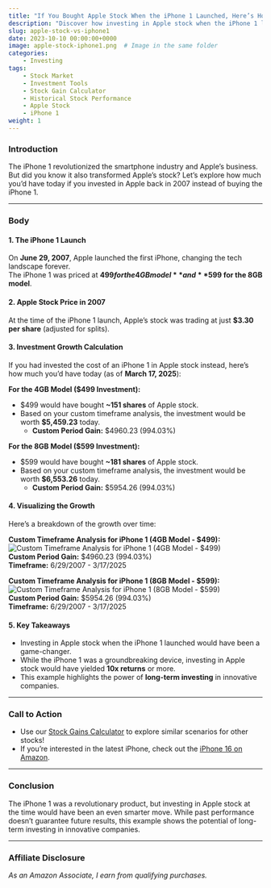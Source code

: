 ```yaml
---
title: "If You Bought Apple Stock When the iPhone 1 Launched, Here’s How Much You’d Have Today"
description: "Discover how investing in Apple stock when the iPhone 1 launched would have made you richer. Use our Stock Gain Calculator to analyze historical stock performance and make smarter investment decisions."
slug: apple-stock-vs-iphone1
date: 2023-10-10 00:00:00+0000
image: apple-stock-iphone1.png  # Image in the same folder
categories:
    - Investing
tags:
    - Stock Market
    - Investment Tools
    - Stock Gain Calculator
    - Historical Stock Performance
    - Apple Stock
    - iPhone 1
weight: 1
---
```


### **Introduction**  
The iPhone 1 revolutionized the smartphone industry and Apple’s business. But did you know it also transformed Apple’s stock? Let’s explore how much you’d have today if you invested in Apple back in 2007 instead of buying the iPhone 1.

---

### **Body**

#### **1. The iPhone 1 Launch**  
On **June 29, 2007**, Apple launched the first iPhone, changing the tech landscape forever.  
The iPhone 1 was priced at **$499 for the 4GB model** and **$599 for the 8GB model**.  

#### **2. Apple Stock Price in 2007**  
At the time of the iPhone 1 launch, Apple’s stock was trading at just **$3.30 per share** (adjusted for splits).  

#### **3. Investment Growth Calculation**  
If you had invested the cost of an iPhone 1 in Apple stock instead, here’s how much you’d have today (as of **March 17, 2025**):  

**For the 4GB Model ($499 Investment):**  
- $499 would have bought **~151 shares** of Apple stock.  
- Based on your custom timeframe analysis, the investment would be worth **$5,459.23** today.  
  - **Custom Period Gain:** $4960.23 (994.03%)  

**For the 8GB Model ($599 Investment):**  
- $599 would have bought **~181 shares** of Apple stock.  
- Based on your custom timeframe analysis, the investment would be worth **$6,553.26** today.  
  - **Custom Period Gain:** $5954.26 (994.03%)  

#### **4. Visualizing the Growth**  
Here’s a breakdown of the growth over time:  

**Custom Timeframe Analysis for iPhone 1 (4GB Model - $499):**  
![Custom Timeframe Analysis for iPhone 1 (4GB Model - $499)](/images/iphone1-stock-gains-499.png)  
**Custom Period Gain:** $4960.23 (994.03%)  
**Timeframe:** 6/29/2007 - 3/17/2025  

**Custom Timeframe Analysis for iPhone 1 (8GB Model - $599):**  
![Custom Timeframe Analysis for iPhone 1 (8GB Model - $599)](/images/iphone1-stock-gains-599.png)  
**Custom Period Gain:** $5954.26 (994.03%)  
**Timeframe:** 6/29/2007 - 3/17/2025  

#### **5. Key Takeaways**  
- Investing in Apple stock when the iPhone 1 launched would have been a game-changer.  
- While the iPhone 1 was a groundbreaking device, investing in Apple stock would have yielded **10x returns** or more.  
- This example highlights the power of **long-term investing** in innovative companies.  

---

### **Call to Action**  
- Use our [Stock Gains Calculator](https://stockgainscalculator.com) to explore similar scenarios for other stocks!  
- If you’re interested in the latest iPhone, check out the [iPhone 16 on Amazon](https://amzn.to/3Fycyfv).  

---

### **Conclusion**  
The iPhone 1 was a revolutionary product, but investing in Apple stock at the time would have been an even smarter move. While past performance doesn’t guarantee future results, this example shows the potential of long-term investing in innovative companies.  

---

### **Affiliate Disclosure**  
*As an Amazon Associate, I earn from qualifying purchases.*

